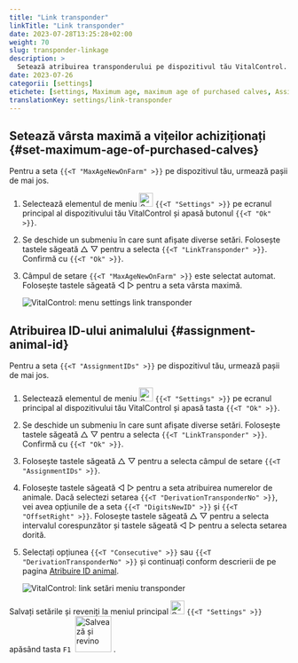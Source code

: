 ```yaml
---
title: "Link transponder"
linkTitle: "Link transponder"
date: 2023-07-28T13:25:28+02:00
weight: 70
slug: transponder-linkage
description: >
  Setează atribuirea transponderului pe dispozitivul tău VitalControl.
date: 2023-07-26
categorii: [settings]
etichete: [settings, Maximum age, maximum age of purchased calves, Assignment animal ID]
translationKey: settings/link-transponder
---
```

## Setează vârsta maximă a vițeilor achiziționați {#set-maximum-age-of-purchased-calves}
Pentru a seta `{{<T "MaxAgeNewOnFarm" >}}` pe dispozitivul tău, urmează pașii de mai jos.

1. Selectează elementul de meniu <img src="/icons/gear.svg" width="25" align="bottom" alt="Settings" /> `{{<T "Settings" >}}` pe ecranul principal al dispozitivului tău VitalControl și apasă butonul `{{<T "Ok" >}}`.

2. Se deschide un submeniu în care sunt afișate diverse setări. Folosește tastele săgeată △ ▽ pentru a selecta `{{<T "LinkTransponder" >}}`. Confirmă cu `{{<T "Ok" >}}`.

3. Câmpul de setare `{{<T "MaxAgeNewOnFarm" >}}` este selectat automat. Folosește tastele săgeată ◁ ▷ pentru a seta vârsta maximă.

    ![VitalControl: menu settings link transponder](../images/maximumage.png "Purchased calves maximum age")

## Atribuirea ID-ului animalului {#assignment-animal-id}

Pentru a seta `{{<T "AssignmentIDs" >}}` pe dispozitivul tău, urmează pașii de mai jos.

1. Selectează elementul de meniu <img src="/icons/gear.svg" width="25" align="bottom" alt="Settings" /> `{{<T "Settings" >}}` pe ecranul principal al dispozitivului tău VitalControl și apasă tasta `{{<T "Ok" >}}`.

2. Se deschide un submeniu în care sunt afișate diverse setări. Folosește tastele săgeată △ ▽ pentru a selecta `{{<T "LinkTransponder" >}}`. Confirmă cu `{{<T "Ok" >}}`.

3. Folosește tastele săgeată △ ▽ pentru a selecta câmpul de setare `{{<T "AssignmentIDs" >}}`.

4. Folosește tastele săgeată ◁ ▷ pentru a seta atribuirea numerelor de animale. Dacă selectezi setarea `{{<T "DerivationTransponderNo" >}}`, vei avea opțiunile de a seta `{{<T "DigitsNewID" >}}` și `{{<T "OffsetRight" >}}`. Folosește tastele săgeată △ ▽ pentru a selecta intervalul corespunzător și tastele săgeată ◁ ▷ pentru a selecta setarea dorită.

5. Selectați opțiunea `{{<T "Consecutive" >}}` sau `{{<T "DerivationTransponderNo" >}}` și continuați conform descrierii de pe pagina [Atribuire ID animal](../animal-registration/#assignment-animal-id).

    ![VitalControl: link setări meniu transponder](../images/assignmentanimalid.png "Atribuire ID animal")

Salvați setările și reveniți la meniul principal <img src="/icons/gear.svg" width="25" align="bottom" alt="Setări" /> `{{<T "Settings" >}}` apăsând tasta `F1` &nbsp;<img src="/icons/footer/save_exit.svg" width="65" align="bottom" alt="Salvează și revino" />&nbsp;.

